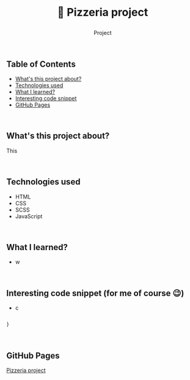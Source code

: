 <p align="center">
<a href="https://grzegorz-jodlowski.github.io/project-pizzeria/"><img src="logo.jpg" title="logo" alt=""></a>
</p>



# <p align="center">🍕 Pizzeria project</p>
<p align="center">Project</p>

</br>

## Table of Contents

- [What's this project about?](#about)
- [Technologies used](#technologies)
- [What I learned?](#what)
- [Interesting code snippet](#interesting)
- [GitHub Pages](#gitHub)

</br>

## <a name="about"></a>What's this project about?

This

</br>

## <a name="technologies"></a>Technologies used
- HTML
- CSS
- SCSS
- JavaScript

</br>

## <a name="what"></a>What I learned?
- w


</br>

## <a name="interesting"></a>Interesting code snippet (for me of course 😉)
- c

```css

}
```

</br>

## <a name="gitHub"></a>GitHub Pages
<a href="https://grzegorz-jodlowski.github.io/project-pizzeria/">Pizzeria project</a>


